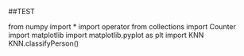 ##TEST

from numpy import *
import operator
from collections import Counter
import matplotlib
import matplotlib.pyplot as plt
import KNN
KNN.classifyPerson()
